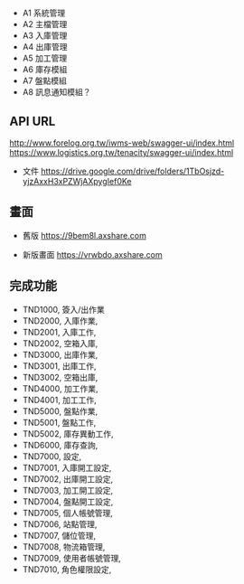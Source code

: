 # 
- A1 系統管理
- A2 主檔管理
- A3 入庫管理
- A4 出庫管理
- A5 加工管理
- A6 庫存模組
- A7 盤點模組
- A8 訊息通知模組？

## API URL
http://www.forelog.org.tw/iwms-web/swagger-ui/index.html
https://www.logistics.org.tw/tenacity/swagger-ui/index.html
- 文件
https://drive.google.com/drive/folders/1TbOsjzd-yjzAxxH3xPZWjAXpygIef0Ke
## 畫面
- 舊版
https://9bem8l.axshare.com

- 新版畫面
https://vrwbdo.axshare.com 

## 完成功能
- TND1000, 簽入/出作業 
- TND2000, 入庫作業,
- TND2001, 入庫工作,
- TND2002, 空箱入庫,
- TND3000, 出庫作業,
- TND3001, 出庫工作,
- TND3002, 空箱出庫,
- TND4000, 加工作業,
- TND4001, 加工工作,
- TND5000, 盤點作業,
- TND5001, 盤點工作,
- TND5002, 庫存異動工作,
- TND6000, 庫存查詢,
- TND7000, 設定,
- TND7001, 入庫開工設定,
- TND7002, 出庫開工設定,
- TND7003, 加工開工設定,
- TND7004, 盤點開工設定,
- TND7005, 個人帳號管理,
- TND7006, 站點管理,
- TND7007, 儲位管理,
- TND7008, 物流箱管理,
- TND7009, 使用者帳號管理,
- TND7010, 角色權限設定,




